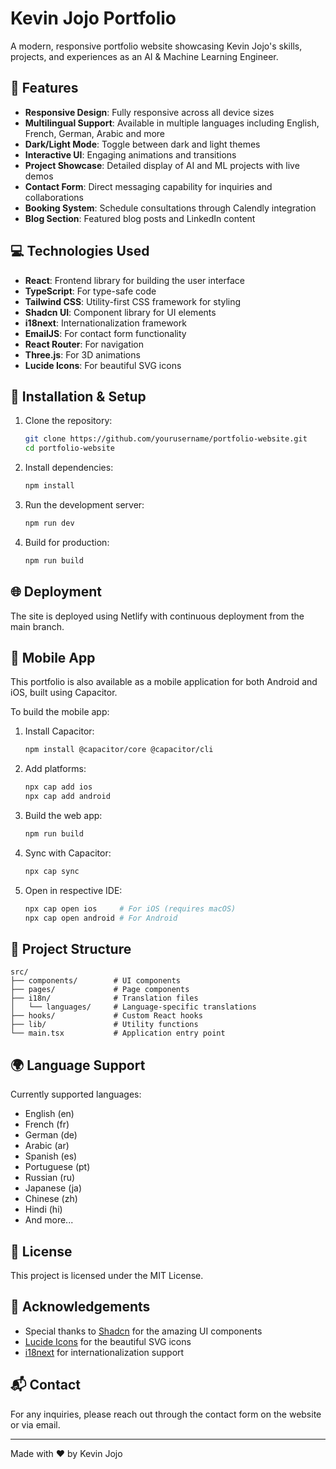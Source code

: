 
# Kevin Jojo Portfolio
A modern, responsive portfolio website showcasing Kevin Jojo's skills, projects, and experiences as an AI & Machine Learning Engineer.

## 🚀 Features

- **Responsive Design**: Fully responsive across all device sizes
- **Multilingual Support**: Available in multiple languages including English, French, German, Arabic and more
- **Dark/Light Mode**: Toggle between dark and light themes
- **Interactive UI**: Engaging animations and transitions
- **Project Showcase**: Detailed display of AI and ML projects with live demos
- **Contact Form**: Direct messaging capability for inquiries and collaborations
- **Booking System**: Schedule consultations through Calendly integration
- **Blog Section**: Featured blog posts and LinkedIn content

## 💻 Technologies Used

- **React**: Frontend library for building the user interface
- **TypeScript**: For type-safe code
- **Tailwind CSS**: Utility-first CSS framework for styling
- **Shadcn UI**: Component library for UI elements
- **i18next**: Internationalization framework
- **EmailJS**: For contact form functionality
- **React Router**: For navigation
- **Three.js**: For 3D animations
- **Lucide Icons**: For beautiful SVG icons

## 🔧 Installation & Setup

1. Clone the repository:
   ```bash
   git clone https://github.com/yourusername/portfolio-website.git
   cd portfolio-website
   ```

2. Install dependencies:
   ```bash
   npm install
   ```

3. Run the development server:
   ```bash
   npm run dev
   ```

4. Build for production:
   ```bash
   npm run build
   ```

## 🌐 Deployment

The site is deployed using Netlify with continuous deployment from the main branch.

## 📱 Mobile App

This portfolio is also available as a mobile application for both Android and iOS, built using Capacitor.

To build the mobile app:

1. Install Capacitor:
   ```bash
   npm install @capacitor/core @capacitor/cli
   ```

2. Add platforms:
   ```bash
   npx cap add ios
   npx cap add android
   ```

3. Build the web app:
   ```bash
   npm run build
   ```

4. Sync with Capacitor:
   ```bash
   npx cap sync
   ```

5. Open in respective IDE:
   ```bash
   npx cap open ios     # For iOS (requires macOS)
   npx cap open android # For Android
   ```

## 🧩 Project Structure

```
src/
├── components/        # UI components
├── pages/             # Page components
├── i18n/              # Translation files
│   └── languages/     # Language-specific translations
├── hooks/             # Custom React hooks
├── lib/               # Utility functions
└── main.tsx           # Application entry point
```

## 🌍 Language Support

Currently supported languages:
- English (en)
- French (fr)
- German (de)
- Arabic (ar)
- Spanish (es)
- Portuguese (pt)
- Russian (ru)
- Japanese (ja)
- Chinese (zh)
- Hindi (hi)
- And more...

## 📄 License

This project is licensed under the MIT License.

## 🙏 Acknowledgements

- Special thanks to [Shadcn](https://ui.shadcn.com/) for the amazing UI components
- [Lucide Icons](https://lucide.dev/) for the beautiful SVG icons
- [i18next](https://www.i18next.com/) for internationalization support

## 📬 Contact

For any inquiries, please reach out through the contact form on the website or via email.

---

Made with ❤️ by Kevin Jojo
